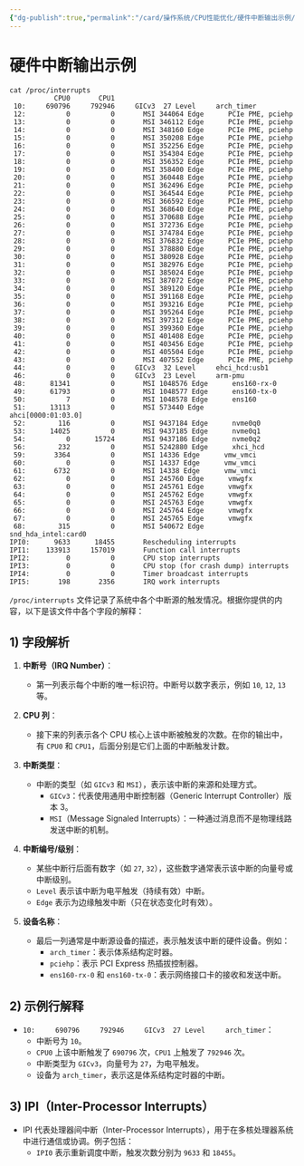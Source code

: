 ```yaml
---
{"dg-publish":true,"permalink":"/card/操作系统/CPU性能优化/硬件中断输出示例/","noteIcon":"2","created":"2024-09-20T19:40:46+08:00","updated":"2024-09-20T21:17:58+08:00"}
---
```



# 硬件中断输出示例

```Shell
cat /proc/interrupts
           CPU0       CPU1
 10:     690796     792946     GICv3  27 Level     arch_timer
 12:          0          0       MSI 344064 Edge      PCIe PME, pciehp
 13:          0          0       MSI 346112 Edge      PCIe PME, pciehp
 14:          0          0       MSI 348160 Edge      PCIe PME, pciehp
 15:          0          0       MSI 350208 Edge      PCIe PME, pciehp
 16:          0          0       MSI 352256 Edge      PCIe PME, pciehp
 17:          0          0       MSI 354304 Edge      PCIe PME, pciehp
 18:          0          0       MSI 356352 Edge      PCIe PME, pciehp
 19:          0          0       MSI 358400 Edge      PCIe PME, pciehp
 20:          0          0       MSI 360448 Edge      PCIe PME, pciehp
 21:          0          0       MSI 362496 Edge      PCIe PME, pciehp
 22:          0          0       MSI 364544 Edge      PCIe PME, pciehp
 23:          0          0       MSI 366592 Edge      PCIe PME, pciehp
 24:          0          0       MSI 368640 Edge      PCIe PME, pciehp
 25:          0          0       MSI 370688 Edge      PCIe PME, pciehp
 26:          0          0       MSI 372736 Edge      PCIe PME, pciehp
 27:          0          0       MSI 374784 Edge      PCIe PME, pciehp
 28:          0          0       MSI 376832 Edge      PCIe PME, pciehp
 29:          0          0       MSI 378880 Edge      PCIe PME, pciehp
 30:          0          0       MSI 380928 Edge      PCIe PME, pciehp
 31:          0          0       MSI 382976 Edge      PCIe PME, pciehp
 32:          0          0       MSI 385024 Edge      PCIe PME, pciehp
 33:          0          0       MSI 387072 Edge      PCIe PME, pciehp
 34:          0          0       MSI 389120 Edge      PCIe PME, pciehp
 35:          0          0       MSI 391168 Edge      PCIe PME, pciehp
 36:          0          0       MSI 393216 Edge      PCIe PME, pciehp
 37:          0          0       MSI 395264 Edge      PCIe PME, pciehp
 38:          0          0       MSI 397312 Edge      PCIe PME, pciehp
 39:          0          0       MSI 399360 Edge      PCIe PME, pciehp
 40:          0          0       MSI 401408 Edge      PCIe PME, pciehp
 41:          0          0       MSI 403456 Edge      PCIe PME, pciehp
 42:          0          0       MSI 405504 Edge      PCIe PME, pciehp
 43:          0          0       MSI 407552 Edge      PCIe PME, pciehp
 44:          0          0     GICv3  32 Level     ehci_hcd:usb1
 46:          0          0     GICv3  23 Level     arm-pmu
 48:      81341          0       MSI 1048576 Edge      ens160-rx-0
 49:      61793          0       MSI 1048577 Edge      ens160-tx-0
 50:          7          0       MSI 1048578 Edge      ens160
 51:      13113          0       MSI 573440 Edge      ahci[0000:01:03.0]
 52:        116          0       MSI 9437184 Edge      nvme0q0
 53:      14025          0       MSI 9437185 Edge      nvme0q1
 54:          0      15724       MSI 9437186 Edge      nvme0q2
 56:        232          0       MSI 5242880 Edge      xhci_hcd
 59:       3364          0       MSI 14336 Edge      vmw_vmci
 60:          0          0       MSI 14337 Edge      vmw_vmci
 61:       6732          0       MSI 14338 Edge      vmw_vmci
 62:          0          0       MSI 245760 Edge      vmwgfx
 63:          0          0       MSI 245761 Edge      vmwgfx
 64:          0          0       MSI 245762 Edge      vmwgfx
 65:          0          0       MSI 245763 Edge      vmwgfx
 66:          0          0       MSI 245764 Edge      vmwgfx
 67:          0          0       MSI 245765 Edge      vmwgfx
 68:        315          0       MSI 540672 Edge      snd_hda_intel:card0
IPI0:      9633      18455       Rescheduling interrupts
IPI1:    133913     157019       Function call interrupts
IPI2:         0          0       CPU stop interrupts
IPI3:         0          0       CPU stop (for crash dump) interrupts
IPI4:         0          0       Timer broadcast interrupts
IPI5:       198       2356       IRQ work interrupts
```

`/proc/interrupts` 文件记录了系统中各个中断源的触发情况。根据你提供的内容，以下是该文件中各个字段的解释：

## 1) 字段解析

1. **中断号（IRQ Number）**：
   - 第一列表示每个中断的唯一标识符。中断号以数字表示，例如 `10`, `12`, `13` 等。

2. **CPU 列**：
   - 接下来的列表示各个 CPU 核心上该中断被触发的次数。在你的输出中，有 `CPU0` 和 `CPU1`，后面分别是它们上面的中断触发计数。

3. **中断类型**：
   - 中断的类型（如 `GICv3` 和 `MSI`），表示该中断的来源和处理方式。
     - `GICv3`：代表使用通用中断控制器（Generic Interrupt Controller）版本 3。
     - `MSI`（Message Signaled Interrupts）：一种通过消息而不是物理线路发送中断的机制。

4. **中断编号/级别**：
   - 某些中断行后面有数字（如 `27`, `32`），这些数字通常表示该中断的向量号或中断级别。
   - `Level` 表示该中断为电平触发（持续有效）中断。
   - `Edge` 表示为边缘触发中断（只在状态变化时有效）。

5. **设备名称**：
   - 最后一列通常是中断源设备的描述，表示触发该中断的硬件设备。例如：
     - `arch_timer`：表示体系结构定时器。
     - `pciehp`：表示 PCI Express 热插拔控制器。
     - `ens160-rx-0` 和 `ens160-tx-0`：表示网络接口卡的接收和发送中断。

## 2) 示例行解释

- `10:     690796     792946     GICv3  27 Level     arch_timer`：
  - 中断号为 `10`。
  - `CPU0` 上该中断触发了 `690796` 次，`CPU1` 上触发了 `792946` 次。
  - 中断类型为 `GICv3`，向量号为 `27`，为电平触发。
  - 设备为 `arch_timer`，表示这是体系结构定时器的中断。

## 3) IPI（Inter-Processor Interrupts）

- IPI 代表处理器间中断（Inter-Processor Interrupts），用于在多核处理器系统中进行通信或协调。例子包括：
  - `IPI0` 表示重新调度中断，触发次数分别为 `9633` 和 `18455`。
